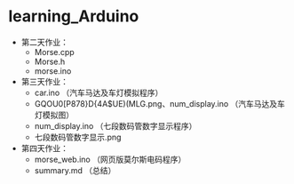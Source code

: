 # learning_Arduino
* 第二天作业：
  * Morse.cpp
  * Morse.h
  * morse.ino
* 第三天作业：
  * car.ino   （汽车马达及车灯模拟程序）
  * GQOU0[P878}D{4A$UE)(MLG.png、num_display.ino   （汽车马达及车灯模拟图）
  * num_display.ino   （七段数码管数字显示程序）
  * 七段数码管数字显示.png
* 第四天作业：
  * morse_web.ino   （网页版莫尔斯电码程序）
  * summary.md   （总结）
